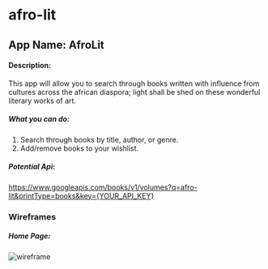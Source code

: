 # afro-lit

## App Name: AfroLit

#### Description:

This app will allow you to search through books written with influence from cultures across the african diaspora; light shall be shed on these wonderful literary works of art.

##### What you can do:
1. Search through books by title, author, or genre.
2. Add/remove books to your wishlist.

##### Potential Api:
https://www.googleapis.com/books/v1/volumes?q=afro-lit&printType=books&key={YOUR_API_KEY}

### Wireframes

##### Home Page:
![wireframe](https://media.git.generalassemb.ly/user/19645/files/42298580-62b9-11e9-91b9-baf852efacd9)



